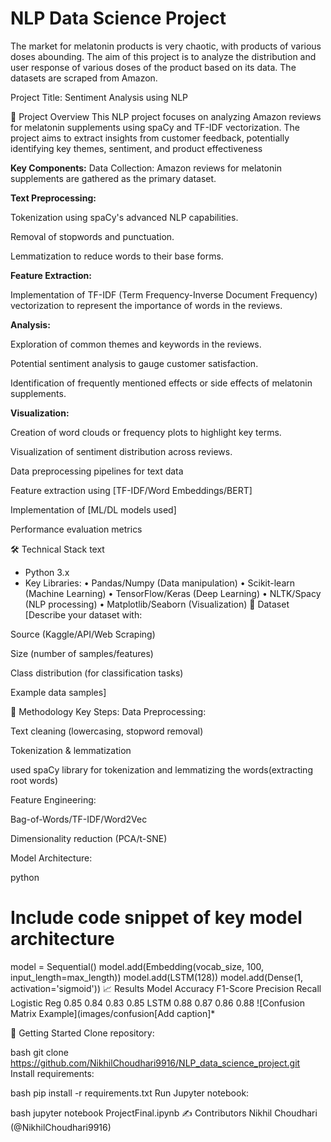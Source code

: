 # NLP Data Science Project
The market for melatonin products is very chaotic, with products of various doses abounding. The aim of this project is to analyze the distribution and user response of various doses of the product based on its data. The datasets are scraped from Amazon.

Project Title: Sentiment Analysis using NLP 

📌 Project Overview
This NLP project focuses on analyzing Amazon reviews for melatonin supplements using spaCy and TF-IDF vectorization. The project aims to extract insights from customer feedback, potentially identifying key themes, sentiment, and product effectiveness

**Key Components:**
Data Collection: Amazon reviews for melatonin supplements are gathered as the primary dataset.

**Text Preprocessing:**

Tokenization using spaCy's advanced NLP capabilities.

Removal of stopwords and punctuation.

Lemmatization to reduce words to their base forms.

**Feature Extraction:**

Implementation of TF-IDF (Term Frequency-Inverse Document Frequency) vectorization to represent the importance of words in the reviews.

**Analysis:**

Exploration of common themes and keywords in the reviews.

Potential sentiment analysis to gauge customer satisfaction.

Identification of frequently mentioned effects or side effects of melatonin supplements.

**Visualization:**

Creation of word clouds or frequency plots to highlight key terms.

Visualization of sentiment distribution across reviews.

Data preprocessing pipelines for text data

Feature extraction using [TF-IDF/Word Embeddings/BERT]

Implementation of [ML/DL models used]

Performance evaluation metrics

🛠️ Technical Stack
text
- Python 3.x
- Key Libraries: 
  • Pandas/Numpy (Data manipulation)
  • Scikit-learn (Machine Learning)
  • TensorFlow/Keras (Deep Learning)
  • NLTK/Spacy (NLP processing)
  • Matplotlib/Seaborn (Visualization)
📂 Dataset
[Describe your dataset with:

Source (Kaggle/API/Web Scraping)

Size (number of samples/features)

Class distribution (for classification tasks)

Example data samples]

🧠 Methodology
Key Steps:
Data Preprocessing:

Text cleaning (lowercasing, stopword removal)

Tokenization & lemmatization

used spaCy library for tokenization and lemmatizing the words(extracting root words)

Feature Engineering:

Bag-of-Words/TF-IDF/Word2Vec

Dimensionality reduction (PCA/t-SNE)

Model Architecture:

python
# Include code snippet of key model architecture
model = Sequential()
model.add(Embedding(vocab_size, 100, input_length=max_length))
model.add(LSTM(128))
model.add(Dense(1, activation='sigmoid'))
📈 Results
Model	Accuracy	F1-Score	Precision	Recall
Logistic Reg	0.85	0.84	0.83	0.85
LSTM	0.88	0.87	0.86	0.88
![Confusion Matrix Example](images/confusion[Add caption]*

🚀 Getting Started
Clone repository:

bash
git clone https://github.com/NikhilChoudhari9916/NLP_data_science_project.git
Install requirements:

bash
pip install -r requirements.txt
Run Jupyter notebook:

bash
jupyter notebook ProjectFinal.ipynb
✍️ Contributors
Nikhil Choudhari (@NikhilChoudhari9916)
